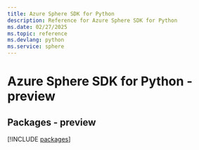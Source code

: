 ```yaml
---
title: Azure Sphere SDK for Python
description: Reference for Azure Sphere SDK for Python
ms.date: 02/27/2025
ms.topic: reference
ms.devlang: python
ms.service: sphere
---
```

# Azure Sphere SDK for Python - preview
## Packages - preview
[!INCLUDE [packages](sphere-index.md)]